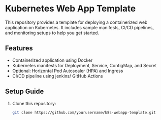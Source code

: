 # Kubernetes Web App Template

This repository provides a template for deploying a containerized web application on Kubernetes. It includes sample manifests, CI/CD pipelines, and monitoring setups to help you get started.

## Features
- Containerized application using Docker
- Kubernetes manifests for Deployment, Service, ConfigMap, and Secret
- Optional: Horizontal Pod Autoscaler (HPA) and Ingress
- CI/CD pipeline using  jenkins/ GitHub Actions

## Setup Guide

1. Clone this repository:
   ```bash
   git clone https://github.com/yourusername/k8s-webapp-template.git
